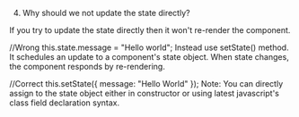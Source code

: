 4. Why should we not update the state directly?


















If you try to update the state directly then it won't re-render the component.

//Wrong
this.state.message = "Hello world";
Instead 
use setState() method. It schedules an update to a component's state object. When state changes, the component responds by re-rendering.

//Correct
this.setState({ message: "Hello World" });
Note: You can directly assign to the state object either in constructor or using latest javascript's class field declaration syntax.